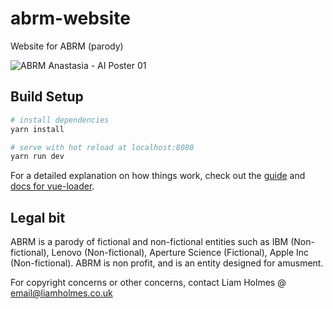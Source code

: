 # abrm-website

Website for ABRM (parody)

![ABRM Anastasia - AI Poster 01](https://github.com/BritishHumor/AbrmWebsite/blob/master/src/assets/img/AiPoster01.png?raw=true)

## Build Setup

``` bash
# install dependencies
yarn install

# serve with hot reload at localhost:8080
yarn run dev
```

For a detailed explanation on how things work, check out the [guide](http://vuejs-templates.github.io/webpack/) and [docs for vue-loader](http://vuejs.github.io/vue-loader).

## Legal bit

ABRM is a parody of fictional and non-fictional entities such as IBM (Non-fictional), Lenovo (Non-fictional), Aperture Science (Fictional), Apple Inc (Non-fictional).
ABRM is non profit, and is an entity designed for amusment.

For copyright concerns or other concerns, contact Liam Holmes @ email@liamholmes.co.uk
